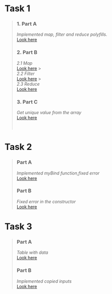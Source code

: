 # Task 1

> ### 1. Part A
>
> _Implemented map, filter and reduce polyfills._ <br/> [Look here](https://codepen.io/Maria-Guk/pen/mdBdrZe?editors=1010)
>
> ### 2. Part B
>
> _2.1 Map_ <br/> [Look here](https://codepen.io/Maria-Guk/pen/bGoGwOg) > <br/> _2.2 Filter_ <br/> [Look here](https://codepen.io/Maria-Guk/pen/wvrvzNo) > <br/> _2.3 Reduce_ <br/> [Look here](https://codepen.io/Maria-Guk/pen/BawaBZw)
>
> ### 3. Part C
>
> _Get unique value from the array_ <br/> [Look here](https://codepen.io/Maria-Guk/pen/jOGOKyZ)
>
> <br/>

# Task 2

> ### Part A
>
> _Implemented myBind function,fixed error_ <br/>[Look here](https://codepen.io/Maria-Guk/pen/LYzEOZZ)
>
> ### Part B
>
> _Fixed error in the constructor_ <br/>[Look here](https://codepen.io/Maria-Guk/pen/wvraWaP)

# Task 3

> ### Part A
>
> _Table with data_ <br/>[Look here](https://codepen.io/Maria-Guk/pen/XWedbKN?editors=1011)
>
> ### Part B
>
> _Implemented copied inputs_ <br/>[Look here](https://codepen.io/Maria-Guk/pen/poWyJgv)
